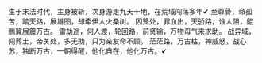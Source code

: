 生于末法时代，主身被斩，次身游走九天十地，在荒域闯荡多年✔
至尊骨，命孤苦，踏天路，展雄图，却牵伊人火桑树。 囚笼处，罪血出，天骄路，谁人阻，鲲鹏翼展震万古。 雷劫途，何人渡，轮回路，前贤输，万物母气来求助。 战异域，闯葬土，帝关处，多无助，只为亲友命不顾。 茫茫路，万古枯，神威怒，战心苏，独断万古，一朝得醒，他化自在，他化万古。✔
